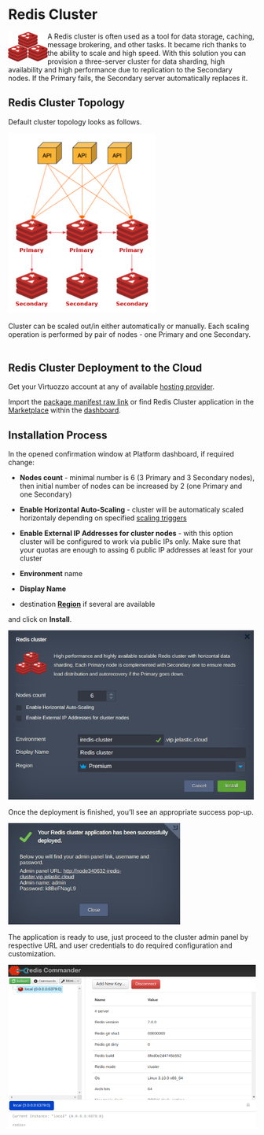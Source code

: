 # Redis Cluster

<img align="left" width="80" src="images/redis-cluster.png">

A Redis cluster is often used as a tool for data storage, caching, message brokering, and other tasks. It became rich thanks to the ability to scale and high speed. With this solution you can provision a three-server cluster for data sharding, high availability and high performance due to replication to the Secondary nodes. If the Primary fails, the Secondary server automatically replaces it.

## Redis Cluster Topology

Default cluster topology looks as follows. 
<p align="left"> 
<img src="images/topology.png" width="300">
</p>
  
Cluster can be scaled out/in either automatically or manually. Each scaling operation is performed by pair of nodes - one Primary and one Secondary.
&nbsp;   
&nbsp;  
## Redis Cluster Deployment to the Cloud

Get your Virtuozzo account at any of available [hosting provider](https://www.virtuozzo.com/application-platform-partners/).

Import the  [package manifest raw link](https://raw.githubusercontent.com/jelastic-jps/https://github.com/jelastic-jps/redis-cluster/blob/main/manifest.jps) or find Redis Cluster application in the [Marketplace](https://www.virtuozzo.com/application-platform-docs/marketplace/) within the [dashboard](https://www.virtuozzo.com/application-platform-docs/dashboard-guide).  

## Installation Process

In the opened confirmation window at Platform dashboard, if required change:  

* __Nodes count__ - minimal number is 6 (3 Primary and 3 Secondary nodes), then initial number of nodes can be increased by 2 (one Primary and one Secondary)

* __Enable Horizontal Auto-Scaling__ - cluster will be automaticaly scaled horizontaly depending on specified [scaling triggers](https://www.virtuozzo.com/application-platform-docs/automatic-horizontal-scaling/#triggers-for-automatic-scaling)

* __Enable External IP Addresses for cluster nodes__ - with this option cluster will be configured to work via public IPs only. Make sure that your quotas are enough to assing 6 public IP addresses at least for your cluster  

* __Environment__ name  

* __Display Name__  

* destination __[Region](https://www.virtuozzo.com/application-platform-docs/environment-regions)__ if several are available  

and click on __Install__.

<p align="left"> 
<img src="images/install.png" width="500">
</p>

Once the deployment is finished, you’ll see an appropriate success pop-up.

<p align="left"> 
<img src="images/success.png" width="350">
</p>

 The application is ready to use, just proceed to the cluster admin panel by respective URL and user credentials to do required configuration and customization.

<p align="left"> 
<img src="images/redis-commander.png" width="600">
</p>
